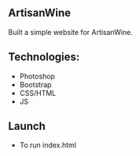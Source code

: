 ## ArtisanWine 
Built a simple website for ArtisanWine. 

## Technologies:
* Photoshop
* Bootstrap
* CSS/HTML
* JS

## Launch
* To run index.html

